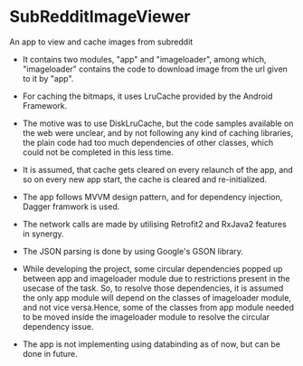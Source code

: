 # SubRedditImageViewer
 An app to view and cache images from subreddit

* It contains two modules, "app" and "imageloader", among which, "imageloader" contains the code to download image from the url given to it by "app".

* For caching the bitmaps, it uses LruCache provided by the Android Framework.

* The motive was to use DiskLruCache, but the code samples available on the web were unclear, and by not following any kind of caching libraries, the plain code had too much dependencies of other classes, which could not be completed in this less time.

* It is assumed, that cache gets cleared on every relaunch of the app, and so on every new app start, the cache is cleared and re-initialized.

* The app follows MVVM design pattern, and for dependency injection, Dagger framwork is used.

* The network calls are made by utilising Retrofit2 and RxJava2 features in synergy.

* The JSON parsing is done by using Google's GSON library.

* While developing the project, some circular dependencies popped up between app and imageloader module due to restrictions present in the usecase of the task.
So, to resolve those dependencies, it is assumed the only app module will depend on the classes of imageloader module, and not vice versa.Hence, some of the classes from app module needed to be moved inside the imageloader module to resolve the circular dependency issue.

* The app is not implementing using databinding as of now, but can be done in future.
